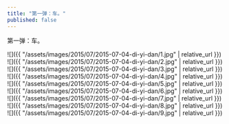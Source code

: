 ```yaml
---
title: "第一弹：车。"
published: false
---
```

第一弹：车。



![]({{ "/assets/images/2015/07/2015-07-04-di-yi-dan/1.jpg" | relative_url }})
![]({{ "/assets/images/2015/07/2015-07-04-di-yi-dan/2.jpg" | relative_url }})
![]({{ "/assets/images/2015/07/2015-07-04-di-yi-dan/3.jpg" | relative_url }})
![]({{ "/assets/images/2015/07/2015-07-04-di-yi-dan/4.jpg" | relative_url }})
![]({{ "/assets/images/2015/07/2015-07-04-di-yi-dan/5.jpg" | relative_url }})
![]({{ "/assets/images/2015/07/2015-07-04-di-yi-dan/6.jpg" | relative_url }})
![]({{ "/assets/images/2015/07/2015-07-04-di-yi-dan/7.jpg" | relative_url }})
![]({{ "/assets/images/2015/07/2015-07-04-di-yi-dan/8.jpg" | relative_url }})
![]({{ "/assets/images/2015/07/2015-07-04-di-yi-dan/9.jpg" | relative_url }})
